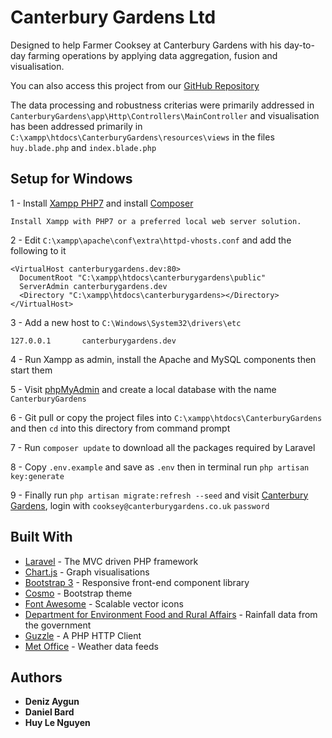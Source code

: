 # Canterbury Gardens Ltd

Designed to help Farmer Cooksey at Canterbury Gardens with his day-to-day farming operations by applying data aggregation, fusion and visualisation.

You can also access this project from our [GitHub Repository](https://github.com/NmExHunTeRz/CanterburyGardens) 

The data processing and robustness criterias were primarily addressed in `CanterburyGardens\app\Http\Controllers\MainController` and visualisation has been addressed primarily in `C:\xampp\htdocs\CanterburyGardens\resources\views` in the files `huy.blade.php` and `index.blade.php`
## Setup for Windows
1 - Install [Xampp PHP7](https://www.apachefriends.org/download.html) and install [Composer](https://getcomposer.org/download/)
```
Install Xampp with PHP7 or a preferred local web server solution.
```
2 -  Edit `C:\xampp\apache\conf\extra\httpd-vhosts.conf` and add the following to it

```
<VirtualHost canterburygardens.dev:80>
  DocumentRoot "C:\xampp\htdocs\canterburygardens\public"
  ServerAdmin canterburygardens.dev
  <Directory "C:\xampp\htdocs\canterburygardens></Directory>
</VirtualHost>
```
3 - Add a new host to `C:\Windows\System32\drivers\etc` 
```
127.0.0.1       canterburygardens.dev
```

4 - Run Xampp as admin, install the Apache and MySQL components then start them
 
5 - Visit [phpMyAdmin](http://localhost/phpmyadmin/) and create a local database with the name `CanterburyGardens`

6 - Git pull or copy the project files into `C:\xampp\htdocs\CanterburyGardens` and then `cd` into this directory from command prompt

7 - Run `composer update` to download all the packages required by Laravel

8 - Copy `.env.example` and save as `.env` then in terminal run `php artisan key:generate`

9 - Finally run `php artisan migrate:refresh --seed` and visit [Canterbury Gardens](http://canterburygardens.dev/), login with `cooksey@canterburygardens.co.uk` `password`
## Built With

* [Laravel](https://laravel.com/) - The MVC driven PHP framework
* [Chart.js](http://www.chartjs.org/) - Graph visualisations
* [Bootstrap 3](http://www.chartjs.org/) - Responsive front-end component library
* [Cosmo](https://bootswatch.com/3/cosmo/) - Bootstrap theme
* [Font Awesome](http://fontawesome.io/license/) - Scalable vector icons
* [Department for Environment Food and Rural Affairs](http://environment.data.gov.uk) - Rainfall data from the government
* [Guzzle](https://github.com/guzzle/guzzle) - A PHP HTTP Client
* [Met Office](https://www.metoffice.gov.uk/datapoint) - Weather data feeds
 

## Authors

* **Deniz Aygun**
* **Daniel Bard**
* **Huy Le Nguyen**